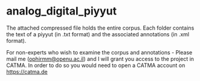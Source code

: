 # analog_digital_piyyut

The attached compressed file holds the entire corpus. Each folder contains the text of a piyyut (in .txt format) and the associated annotations (in .xml format). 

For non-experts who wish to examine the corpus and annotations - Please mail me (ophirmm@openu.ac.il) and I will grant you access to the project in CATMA. In order to do so you would need to open a CATMA account on https://catma.de
